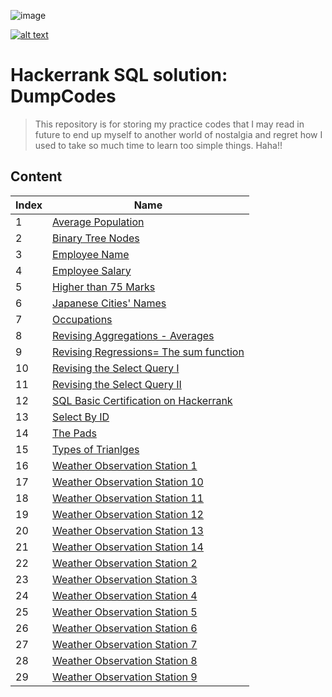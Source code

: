 ![image](https://user-images.githubusercontent.com/72539638/176402897-e66e67e5-1bc6-41e4-b43b-abf3b298484d.png)

[![alt text][image]][hyperlink]

[hyperlink]: https://www.hackerrank.com/certificates/9b3ec9329cf9
[image]: https://i.stack.imgur.com/IO6Ql.jpg



# Hackerrank SQL solution: DumpCodes
> This repository is for storing my practice codes that I may read in future to end up myself to another world of nostalgia and regret how I used to take so much time to learn 
> too simple things. Haha!!

## Content


|Index | Name |
|---|---|
|1| [Average Population](https://github.com/1darshanpatil/MySQL/blob/main/Average%20Population) |
|2| [Binary Tree Nodes](https://github.com/1darshanpatil/MySQL/blob/main/Binary%20Tree%20Nodes) |
|3| [Employee Name](https://github.com/1darshanpatil/MySQL/blob/main/Employee%20Name) |
|4| [Employee Salary](https://github.com/1darshanpatil/MySQL/blob/main/Employee%20Salary)|
|5| [Higher than 75 Marks](https://github.com/1darshanpatil/MySQL/blob/main/Higher%20than%2075%20Marks) |
|6| [Japanese Cities' Names](https://github.com/1darshanpatil/MySQL/blob/main/Japanese%20Cities'%20Names) |
|7| [Occupations](https://github.com/1darshanpatil/MySQL/blob/main/Occupations) | 
|8| [Revising Aggregations - Averages](https://github.com/1darshanpatil/MySQL/blob/main/Revising%20Aggregations%20-%20Averages) |
|9| [Revising Regressions= The sum function](https://github.com/1darshanpatil/MySQL/blob/main/Revising%20Regressions%3D%20The%20sum%20function) |
|10| [Revising the Select Query I](https://github.com/1darshanpatil/MySQL/blob/main/Revising%20the%20Select%20Query%20I) |
|11| [Revising the Select Query II](https://github.com/1darshanpatil/MySQL/blob/main/Revising%20the%20Select%20Query%20II)|
|12| [SQL Basic Certification on Hackerrank](https://github.com/1darshanpatil/MySQL/blob/main/SQL%20Basic%20Certification%20on%20Hackerrank) |
|13| [Select By ID](https://github.com/1darshanpatil/MySQL/blob/main/Select%20By%20ID)|
|14| [The Pads](https://github.com/1darshanpatil/MySQL/blob/main/The%20Pads)|
|15| [Types of Trianlges](https://github.com/1darshanpatil/MySQL/blob/main/Types%20of%20Trianlges) |
|16| [Weather Observation Station 1](https://github.com/1darshanpatil/MySQL/blob/main/Weather%20Observation%20Station%201) |
|17| [Weather Observation Station 10](https://github.com/1darshanpatil/MySQL/blob/main/Weather%20Observation%20Station%2010) |
|18| [Weather Observation Station 11](https://github.com/1darshanpatil/MySQL/blob/main/Weather%20Observation%20Station%2011) |
|19| [Weather Observation Station 12](https://github.com/1darshanpatil/MySQL/blob/main/Weather%20Observation%20Station%2012) |
|20| [Weather Observation Station 13](https://github.com/1darshanpatil/MySQL/blob/main/Weather%20Observation%20Station%2013) |
|21| [Weather Observation Station 14](https://github.com/1darshanpatil/MySQL/blob/main/Weather%20Observation%20Station%2014) |
|22| [Weather Observation Station 2](https://github.com/1darshanpatil/MySQL/blob/main/Weather%20Observation%20Station%202) |
|23| [Weather Observation Station 3](https://github.com/1darshanpatil/MySQL/blob/main/Weather%20Observation%20Station%203) |
|24| [Weather Observation Station 4](https://github.com/1darshanpatil/MySQL/blob/main/Weather%20Observation%20Station%204) |
|25| [Weather Observation Station 5](https://github.com/1darshanpatil/MySQL/blob/main/Weather%20Observation%20Station%205) |
|26| [Weather Observation Station 6](https://github.com/1darshanpatil/MySQL/blob/main/Weather%20Observation%20Station%206) |
|27| [Weather Observation Station 7](https://github.com/1darshanpatil/MySQL/blob/main/Weather%20Observation%20Station%207) |
|28| [Weather Observation Station 8](https://github.com/1darshanpatil/MySQL/blob/main/Weather%20Observation%20Station%208) |
|29| [Weather Observation Station 9](https://github.com/1darshanpatil/MySQL/blob/main/Weather%20Observation%20Station%209) |
